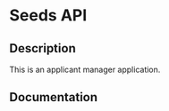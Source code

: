Seeds API
=================

## Description

This is an applicant manager application.

## Documentation
